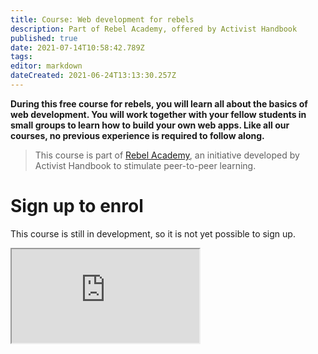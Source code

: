 ```yaml
---
title: Course: Web development for rebels
description: Part of Rebel Academy, offered by Activist Handbook
published: true
date: 2021-07-14T10:58:42.789Z
tags: 
editor: markdown
dateCreated: 2021-06-24T13:13:30.257Z
---
```


**During this free course for rebels, you will learn all about the basics of web development. You will work together with your fellow students in small groups to learn how to build your own web apps. Like all our courses, no previous experience is required to follow along.**

> This course is part of [Rebel Academy](/academy), an initiative developed by Activist Handbook to stimulate peer-to-peer learning.

# Sign up to enrol

This course is still in development, so it is not yet possible to sign up.
<iframe src="https://tally.so/embed/31VG4w?hideTitle=1&alignLeft=1" border="0" marginheight="0" marginwidth="0" title="Course: Web development for rebels"></iframe>
<script>
    // Selecting the iframe element
    var iframe = document.getElementById("myIframe");
    
    // Adjusting the iframe height onload event
    iframe.onload = function(){
        iframe.style.height = iframe.contentWindow.document.body.scrollHeight + 'px';
    }
    </script>

# Programme

-   **Duration:** 9 week course in September-October
-   **Workshop dates:** 12 Sept, 19 Sept, 26 Sept, 3 Oct, 10 Oct, 17 Oct, 24 Oct, 31 Oct, 7 Nov (attendance required).
-   **Format:**
    -   *Workshops:* presentations given by fellow students and trainers, guided practicing exercises
    -   *Group projects:* working together with fellow students on small projects
    -   *Slack channel:* you can any kind of questions in our Slack channel.

# Requirements

Anyone can join this course. We do ask you to bring your own computer (Windows, Mac or Linux). A stable internet connection is also required in order to join our video calls.

# FQA

## Is this course really free?

Yes, absolutely no costs are involved. All our trainings are provided by volunteers.

## Can I skip a workshop?

No. Developing these courses takes a lot of time and energy from our volunteers, so we expect participants to attend all workshops. Of course, feel free to [contact us](mailto:contact@activisthandbook.org) about any special circumstances.

## Are you professional trainers?

No, we are just rebels with some experience in web development, and we are happy to share our knowledge with you. Of course, we do our best to offer the best possible learning experience.

## Do you also welcome people with disabilities?

Definitely, we do our best to make our courses accessible to everyone. [Let us know](mailto:contact@activisthandbook.org) whether you need any facilities in order to participate in this course.

## Is the course material also available for non-students?

Yes, we will record our workshops and publish any course material in the syllabus below.

# Syllabus

The syllabus is still in development & will likely change:

-   [**Week 0: Meeting each other**](https://docs.google.com/document/d/1FvdFVvG8tCFiE8BDQQxvPT1Bjnqcd1lxuagnrbYXri0/edit#heading=h.ki4i8t6l4alr)
-   [**Week 1: Introduction to web development (Git)**](https://docs.google.com/document/d/1ywTgMs2byXCT-xl61VOuv-lwvRTUvsuYm76ZvJO_BdI/edit)
-   **Week 2: Basic building blocks (HTML)**
-   **Week 3: Styling your webpage (CSS)**
-   **Week 4: Adding interactivity (Javascript & Vue)**
-   **Week 5: Building components (Javascript & Vue)**
-   **Week 6: UI frameworks (Quasar)**
-   **Week 7: Connecting to a backend (Amplify)**
-   **Week 8: Recap & reflection**
